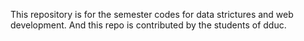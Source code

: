 This repository is for the semester codes for data strictures and web development.
And this repo is contributed by the students of dduc.
